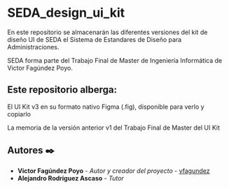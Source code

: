# SEDA_design_ui_kit
En este repositorio se almacenarán las diferentes versiones del kit de diseño UI de SEDA el Sistema de Estandares de Diseño para Administraciones.

SEDA forma parte del Trabajo Final de Master de Ingeniería Informática de Victor Fagúndez Poyo.
## Este repositorio alberga:
 El UI Kit v3 en su formato nativo Figma (.fig), disponible para verlo y copiarlo

La memoria de la versión anterior v1 del Trabajo Final de Master del UI Kit 

## Autores ✒️


* **Victor Fagúndez Poyo** - *Autor y creador del proyecto* - [vfagundez](https://github.com/vfagundez)
* **Alejandro Rodriguez Ascaso** - *Tutor*